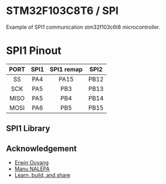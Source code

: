 # STM32F103C8T6 / SPI
Example of SPI1 communication stm32f103c6t8 microcontroller.

# SPI1 Pinout
| PORT  | SPI1 | SPI1 remap | SPI2 |
| :---: | :---: | :---: | :---: |
| SS | PA4 | PA15 | PB12 |
| SCK | PA5 | PB3 | PB13 |
| MISO | PA5 | PB4 | PB14 |
| MOSI | PA6 | PB5 | PB15 |

## SPI1 Library

## Acknowledgement
- [Erwin Ouyang](http://www.handsonembedded.com/stm32f103-spl-tutorial-5/)
- [Manu NALEPA](https://github.com/nalepae/stm32_tutorial/blob/master/src/spi.c)
- [Learn, build, and share](https://learnbuildshare.wordpress.com/about/stm32/using-spi-as-master/)
